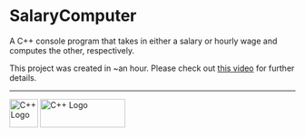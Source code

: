 # SalaryComputer
A C++ console program that takes in either a salary or hourly wage and computes the other, respectively.

This project was created in ~an hour. Please check out [this video](https://youtu.be/upIIjrYh-Fw) for further details.
***
<img src="https://raw.githubusercontent.com/isocpp/logos/master/cpp_logo.png" alt="C++ Logo" width="50" height="50" />

<img src="https://d2odgkulk9w7if.cloudfront.net/images/default-source/blogs/apache.png?sfvrsn=e7190ffe_0" alt="C++ Logo" width="150" height="50" />
